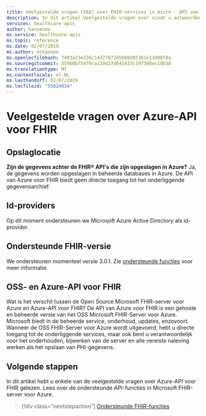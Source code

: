 ```yaml
---
title: Veelgestelde vragen (FAQ) over FHIR-services in Azure - API van Azure voor FHIR
description: In dit artikel Veelgestelde vragen over vindt u antwoorden op veelgestelde vragen over Azure-API voor FHIR
services: healthcare-apis
author: hansenms
ms.service: healthcare-apis
ms.topic: reference
ms.date: 02/07/2019
ms.author: mihansen
ms.openlocfilehash: 7403a23e236c14d77672d5b80d953b1e11088f8a
ms.sourcegitcommit: 359b0b75470ca110d27d641433c197398ec1db38
ms.translationtype: MT
ms.contentlocale: nl-NL
ms.lasthandoff: 02/07/2019
ms.locfileid: "55824034"
---
```

# <a name="frequently-asked-questions-about-azure-api-for-fhir"></a>Veelgestelde vragen over Azure-API voor FHIR

## <a name="storage-location"></a>Opslaglocatie

**Zijn de gegevens achter de FHIR&reg; API's die zijn opgeslagen in Azure?** Ja, de gegevens worden opgeslagen in beheerde databases in Azure. De API van Azure voor FHIR biedt geen directe toegang tot het onderliggende gegevensarchief.

## <a name="identity-providers"></a>Id-providers

Op dit moment ondersteunen we Microsoft Azure Active Directory als id-provider.

## <a name="supported-fhir-version"></a>Ondersteunde FHIR-versie

We ondersteunen momenteel versie 3.0.1. Zie [ondersteunde functies](fhir-features-supported.md) voor meer informatie.

## <a name="oss-and-azure-api-for-fhir"></a>OSS- en Azure-API voor FHIR

Wat is het verschil tussen de Open Source Microsoft FHIR-server voor Azure en Azure-API voor FHIR? De API van Azure voor FHIR is een gehoste en beheerde versie van het OSS Microsoft FHIR-Server voor Azure. Microsoft biedt in de beheerde service, onderhoud, updates, enzovoort. Wanneer de OSS FHIR-Server voor Azure wordt uitgevoerd, hebt u directe toegang tot de onderliggende services, maar ook bent u verantwoordelijk voor het onderhouden, bijwerken van de server en alle vereiste naleving werken als het opslaan van PHI-gegevens.

## <a name="next-steps"></a>Volgende stappen

In dit artikel hebt u enkele van de veelgestelde vragen over Azure-API voor FHIR gelezen. Lees over de ondersteunde API-functies in Microsoft FHIR-server voor Azure.
 
>[!div class="nextstepaction"]
>[Ondersteunde FHIR-functies](fhir-features-supported.md)